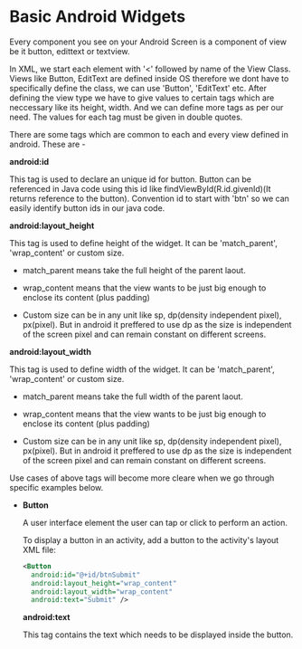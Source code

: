 # Basic Android Widgets

Every component you see on your Android Screen is a component of view be it button, edittext or textview.

In XML, we start each element with '<' followed by name of the View Class. Views like Button, EditText are defined inside OS therefore we dont have to specifically define the class, we can use 'Button', 'EditText' etc. After defining the view type we have to give values to certain tags which are neccessary like its height, width. And we can define more tags as per our need. The values for each tag must be given in double quotes.

There are some tags which are common to each and every view defined in android. These are -

**android:id**

This tag is used to declare an unique id for button. Button can be referenced in Java code using this id like findViewById(R.id.givenId)(It returns reference to the button). Convention id to start with 'btn' so we can easily identify button ids in our java code.

**android:layout_height**

This tag is used to define height of the widget. It can be 'match_parent', 'wrap_content' or custom size.
* match_parent means take the full height of the parent laout.

* wrap_content means that the view wants to be just big enough to enclose its content (plus padding)
* Custom size can be in any unit like sp, dp(density independent pixel), px(pixel). But in android it preffered to use dp as the size is independent of the screen pixel and can remain constant on different screens.

**android:layout_width**

This tag is used to define width of the widget. It can be 'match_parent', 'wrap_content' or custom size.
* match_parent means take the full width of the parent laout.

* wrap_content means that the view wants to be just big enough to enclose its content (plus padding)
* Custom size can be in any unit like sp, dp(density independent pixel), px(pixel). But in android it preffered to use dp as the size is independent of the screen pixel and can remain constant on different screens.

Use cases of above tags will become more cleare when we go through specific examples below.

* **Button**

  A user interface element the user can tap or click to perform an action.

  To display a button in an activity, add a button to the activity's layout XML file:

  ```xml
  <Button
    android:id="@+id/btnSubmit"
    android:layout_height="wrap_content"
    android:layout_width="wrap_content"
    android:text="Submit" />
    ```


    **android:text**

    This tag contains the text which needs to be displayed inside the button.
